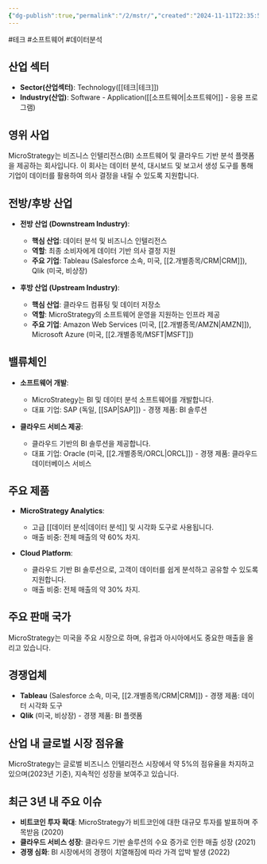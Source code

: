 ```yaml
---
{"dg-publish":true,"permalink":"/2/mstr/","created":"2024-11-11T22:35:53.965+09:00","updated":"2025-07-29T21:37:04.947+09:00"}
---
```


#테크 #소프트웨어 #데이터분석 

## 산업 섹터

- **Sector(산업섹터)**: Technology([[테크\|테크]])
- **Industry(산업)**: Software - Application([[소프트웨어\|소프트웨어]] - 응용 프로그램)

## 영위 사업

MicroStrategy는 비즈니스 인텔리전스(BI) 소프트웨어 및 클라우드 기반 분석 플랫폼을 제공하는 회사입니다. 이 회사는 데이터 분석, 대시보드 및 보고서 생성 도구를 통해 기업이 데이터를 활용하여 의사 결정을 내릴 수 있도록 지원합니다.

## 전방/후방 산업

- **전방 산업 (Downstream Industry)**:
    
    - **핵심 산업**: 데이터 분석 및 비즈니스 인텔리전스
    - **역할**: 최종 소비자에게 데이터 기반 의사 결정 지원
    - **주요 기업**: Tableau (Salesforce 소속, 미국, [[2.개별종목/CRM\|CRM]]), Qlik (미국, 비상장)
    
- **후방 산업 (Upstream Industry)**:
    
    - **핵심 산업**: 클라우드 컴퓨팅 및 데이터 저장소
    - **역할**: MicroStrategy의 소프트웨어 운영을 지원하는 인프라 제공
    - **주요 기업**: Amazon Web Services (미국, [[2.개별종목/AMZN\|AMZN]]), Microsoft Azure (미국, [[2.개별종목/MSFT\|MSFT]])
    

## 밸류체인

- **소프트웨어 개발**:
    
    - MicroStrategy는 BI 및 데이터 분석 소프트웨어를 개발합니다.
    - 대표 기업: SAP (독일, [[SAP\|SAP]]) - 경쟁 제품: BI 솔루션
    
- **클라우드 서비스 제공**:
    
    - 클라우드 기반의 BI 솔루션을 제공합니다.
    - 대표 기업: Oracle (미국, [[2.개별종목/ORCL\|ORCL]]) - 경쟁 제품: 클라우드 데이터베이스 서비스
    

## 주요 제품

- **MicroStrategy Analytics**:
    
    - 고급 [[데이터 분석\|데이터 분석]] 및 시각화 도구로 사용됩니다.
    - 매출 비중: 전체 매출의 약 60% 차지.
    
- **Cloud Platform**:
    
    - 클라우드 기반 BI 솔루션으로, 고객이 데이터를 쉽게 분석하고 공유할 수 있도록 지원합니다.
    - 매출 비중: 전체 매출의 약 30% 차지.
    

## 주요 판매 국가

MicroStrategy는 미국을 주요 시장으로 하며, 유럽과 아시아에서도 중요한 매출을 올리고 있습니다.

## 경쟁업체

- **Tableau** (Salesforce 소속, 미국, [[2.개별종목/CRM\|CRM]]) - 경쟁 제품: 데이터 시각화 도구
- **Qlik** (미국, 비상장) - 경쟁 제품: BI 플랫폼

## 산업 내 글로벌 시장 점유율

MicroStrategy는 글로벌 비즈니스 인텔리전스 시장에서 약 5%의 점유율을 차지하고 있으며(2023년 기준), 지속적인 성장을 보여주고 있습니다.

## 최근 3년 내 주요 이슈

- **비트코인 투자 확대**: MicroStrategy가 비트코인에 대한 대규모 투자를 발표하며 주목받음 (2020)
- **클라우드 서비스 성장**: 클라우드 기반 솔루션의 수요 증가로 인한 매출 성장 (2021)
- **경쟁 심화**: BI 시장에서의 경쟁이 치열해짐에 따라 가격 압박 발생 (2022)